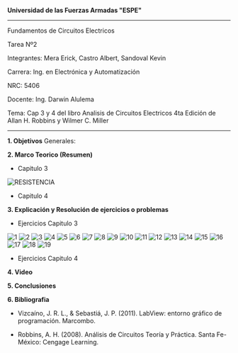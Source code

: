 **Universidad de las Fuerzas Armadas
                                                            "ESPE"**

------------

Fundamentos de Circuitos Electricos

Tarea Nº2

Integrantes: Mera Erick, Castro Albert, Sandoval Kevin

Carrera: Ing. en Electrónica y Automatización

NRC: 5406

Docente: Ing. Darwin Alulema

Tema: Cap 3 y 4 del libro Analisis de Circuitos Electricos 4ta Edición de Allan H. Robbins y Wilmer C. Miller

------------


**1. Objetivos**
Generales:


**2. Marco Teorico (Resumen)**
- Capitulo 3

![RESISTENCIA](https://user-images.githubusercontent.com/85208164/121938443-740bca80-cd11-11eb-8ed4-81fee598407f.png)


-  Capitulo 4


**3. Explicación y Resolución de ejercicios o problemas**

- Ejercicios Capitulo 3

![1](https://user-images.githubusercontent.com/85208164/121940637-f3020280-cd13-11eb-8acf-650ac885ac53.png)
![2](https://user-images.githubusercontent.com/85208164/121940638-f3020280-cd13-11eb-85be-d1083e7e6ebf.png)
![3](https://user-images.githubusercontent.com/85208164/121940640-f39a9900-cd13-11eb-9a25-e4032228380e.png)
![4](https://user-images.githubusercontent.com/85208164/121940641-f39a9900-cd13-11eb-9ec0-ced34c19c292.png)
![5](https://user-images.githubusercontent.com/85208164/121940643-f4332f80-cd13-11eb-956c-caf09e434551.png)
![6](https://user-images.githubusercontent.com/85208164/121940646-f4332f80-cd13-11eb-85c4-b443145da1c2.png)
![7](https://user-images.githubusercontent.com/85208164/121940648-f4332f80-cd13-11eb-8f76-734f25765afd.png)
![8](https://user-images.githubusercontent.com/85208164/121940649-f4cbc600-cd13-11eb-8ce6-d6293109cc2d.png)
![9](https://user-images.githubusercontent.com/85208164/121940651-f4cbc600-cd13-11eb-9cd3-b0c385278a61.png)
![10](https://user-images.githubusercontent.com/85208164/121940652-f4cbc600-cd13-11eb-85a9-6f454f38719b.png)
![11](https://user-images.githubusercontent.com/85208164/121940653-f5645c80-cd13-11eb-8ec9-480921ac52de.png)
![12](https://user-images.githubusercontent.com/85208164/121940654-f5645c80-cd13-11eb-899d-962f33588d7a.png)
![13](https://user-images.githubusercontent.com/85208164/121940656-f5fcf300-cd13-11eb-94b9-938e11bde833.png)
![14](https://user-images.githubusercontent.com/85208164/121940658-f5fcf300-cd13-11eb-8dbe-3794207b934e.png)
![15](https://user-images.githubusercontent.com/85208164/121940659-f5fcf300-cd13-11eb-91ba-1a841dcc637f.png)
![16](https://user-images.githubusercontent.com/85208164/121940660-f6958980-cd13-11eb-95a8-596716b1823a.png)
![17](https://user-images.githubusercontent.com/85208164/121940663-f6958980-cd13-11eb-84bd-17ae38fa343b.png)
![18](https://user-images.githubusercontent.com/85208164/121940665-f6958980-cd13-11eb-9431-09f317574b57.png)
![19](https://user-images.githubusercontent.com/85208164/121940667-f72e2000-cd13-11eb-9de6-61a058081ac7.png)


- Ejercicios Capitulo 4



**4. Video**


**5. Conclusiones**

**6. Bibliografia**

- Vizcaíno, J. R. L., & Sebastiá, J. P. (2011). LabView: entorno gráfico de programación. Marcombo.

- Robbins, A. H. (2008). Análisis de Circuitos Teoría y Práctica. Santa Fe-México: Cengage Learning.
